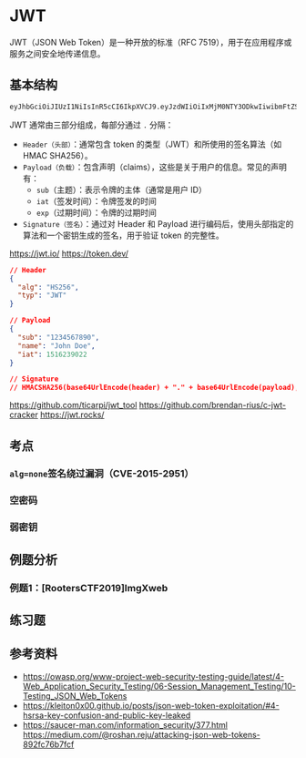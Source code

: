 # JWT

JWT（JSON Web Token）是一种开放的标准（RFC 7519），用于在应用程序或服务之间安全地传递信息。

## 基本结构

```
eyJhbGciOiJIUzI1NiIsInR5cCI6IkpXVCJ9.eyJzdWIiOiIxMjM0NTY3ODkwIiwibmFtZSI6IkpvaG4gRG9lIiwiaWF0IjoxNTE2MjM5MDIyfQ.SflKxwRJSMeKKF2QT4fwpMeJf36POk6yJV_adQssw5c
```

JWT 通常由三部分组成，每部分通过 `.` 分隔：

- `Header（头部）`：通常包含 token 的类型（JWT）和所使用的签名算法（如 HMAC SHA256）。
- `Payload（负载）`：包含声明（claims），这些是关于用户的信息。常见的声明有：
  - `sub`（主题）：表示令牌的主体（通常是用户 ID）
  - `iat`（签发时间）：令牌签发的时间
  - `exp`（过期时间）：令牌的过期时间
- `Signature（签名）`：通过对 Header 和 Payload 进行编码后，使用头部指定的算法和一个密钥生成的签名，用于验证 token 的完整性。

<https://jwt.io/>
<https://token.dev/>

```json
// Header
{
  "alg": "HS256",
  "typ": "JWT"
}

// Payload
{
  "sub": "1234567890",
  "name": "John Doe",
  "iat": 1516239022
}

// Signature
// HMACSHA256(base64UrlEncode(header) + "." + base64UrlEncode(payload), secret)
```

<https://github.com/ticarpi/jwt_tool>
<https://github.com/brendan-rius/c-jwt-cracker>
<https://jwt.rocks/>

## 考点

### `alg=none`签名绕过漏洞（CVE-2015-2951）

### 空密码

### 弱密钥

## 例题分析

### 例题1：[RootersCTF2019]ImgXweb  

## 练习题

## 参考资料

- <https://owasp.org/www-project-web-security-testing-guide/latest/4-Web_Application_Security_Testing/06-Session_Management_Testing/10-Testing_JSON_Web_Tokens>
- <https://kleiton0x00.github.io/posts/json-web-token-exploitation/#4-hsrsa-key-confusion-and-public-key-leaked>
- <https://saucer-man.com/information_security/377.html>
<https://medium.com/@roshan.reju/attacking-json-web-tokens-892fc76b7fcf>

<!--
综合题目：[CISCN2019 华北赛区 Day1 Web2]ikun，JWT+picke反序列化

-->